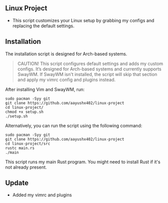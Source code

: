 ## Linux Project
- This script customizes your Linux setup by grabbing my configs and replacing the default settings.

## Installation

The installation script is designed for Arch-based systems.

> CAUTION!
> This script configures default settings and adds my custom configs. It’s designed for Arch-based systems and currently supports SwayWM. If SwayWM isn't installed, the script will skip that section and apply my vimrc config and plugins instead.

After installing Vim and SwayWM, run:

```shell
sudo pacman -Syy git
git clone https://github.com/aayushx402/linux-project
cd linux-project/
chmod +x setup.sh
./setup.sh
```

Alternatively, you can run the script using the following command:

```shell
sudo pacman -Syy git
git clone https://github.com/aayushx402/linux-project
cd linux-project/src
rustc main.rs
./main
```

This script runs my main Rust program. You might need to install Rust if it's not already present.


## Update
- Added my vimrc and plugins
